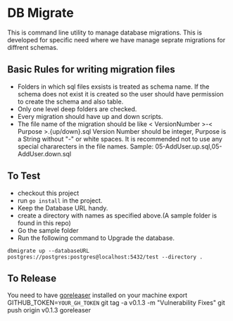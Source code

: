 # DB Migrate
This is command line utility to manage database migrations. This is developed for specific need where we have manage seprate migrations for diffrent schemas.

## Basic Rules for writing migration files
- Folders in which sql files exsists is treated as schema name. If the schema does not exist it is created so  the user should have permission to create the schema and also table.
- Only one level deep folders are checked.
- Every migration should have up and down scripts.
- The file name of the migration should be like
  < VersionNumber >-< Purpose >.{up/down}.sql
  Version Number should be integer, Purpose is a String without "-" or white spaces. It is recommended not to use any special chararecters in  the file names.
  Sample: 05-AddUser.up.sql,05-AddUser.down.sql
  
## To Test
- checkout this project
- run ```go install``` in the project.
- Keep the Database URL handy.
- create a directory with names as specified above.(A sample folder is found in this repo)
- Go the sample folder
- Run the following command to Upgrade the database.
```
dbmigrate up --databaseURL postgres://postgres:postgres@localhost:5432/test --directory .
```


## To Release 
You need to have [goreleaser](https://goreleaser.com/) installed on your machine
export GITHUB_TOKEN=`YOUR_GH_TOKEN`
git tag -a v0.1.3 -m "Vulnerability Fixes"
git push origin v0.1.3
goreleaser
